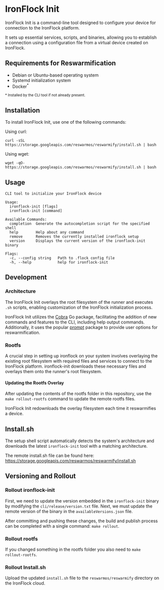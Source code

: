 # IronFlock Init

IronFlock Init is a command-line tool designed to configure your device for connection to the IronFlock platform. 

It sets up essential services, scripts, and binaries, allowing you to establish a connection using a configuration file from a virtual device created on IronFlock.

## Requirements for Reswarmification

- Debian or Ubuntu-based operating system
- Systemd initialization system
- Docker<sup>*</sup> 

<small>* Installed by the CLI tool if not already present.</small>

## Installation

To install IronFlock Init, use one of the following commands:

Using curl:
```
curl -sSL https://storage.googleapis.com/reswarmos/reswarmify/install.sh | bash
```

Using wget:
```
wget -qO- https://storage.googleapis.com/reswarmos/reswarmify/install.sh | bash
```

## Usage

```
CLI tool to initialize your IronFlock device

Usage:
  ironflock-init [flags]
  ironflock-init [command]

Available Commands:
  completion  Generate the autocompletion script for the specified shell
  help        Help about any command
  remove      Removes the currently installed ironflock setup
  version     Displays the current version of the ironflock-init binary

Flags:
  -c, --config string   Path to .flock config file
  -h, --help            help for ironflock-init
```

## Development

### Architecture

The IronFlock Init overlays the root filesystem of the runner and executes `.sh` scripts, enabling customization of the IronFlock initialization process.

IronFlock Init utilizes the [Cobra](https://github.com/spf13/cobra) Go package, facilitating the addition of new commands and features to the CLI, including help output commands. Additionally, it uses the popular [prompt](https://github.com/cqroot/prompt) package to provide user options for reswarmification.

### Rootfs

A crucial step in setting up ironflock on your system involves overlaying the existing root filesystem with required files and services to connect to the IronFlock platform. ironflock-init downloads these necessary files and overlays them onto the runner's root filesystem.

#### Updating the Rootfs Overlay

After updating the contents of the rootfs folder in this repository, use the `make rollout-rootfs` command to update the remote rootfs files.

IronFlock Init redownloads the overlay filesystem each time it reswarmifies a device.

## Install.sh

The setup shell script automatically detects the system's architecture and downloads the latest `ironflock-init` tool with a matching architecture.

The remote install.sh file can be found here: 
https://storage.googleapis.com/reswarmos/reswarmify/install.sh

## Versioning and Rollout

### Rollout ironflock-init

First, we need to update the version embedded in the `ironflock-init` binary by modifying the `cli/release/version.txt` file. Next, we must update the remote version of the binary in the `availableVersions.json` file.

After committing and pushing these changes, the build and publish process can be completed with a single command: `make rollout`.

### Rollout rootfs

If you changed something in the rootfs folder you also need to `make rollout-rootfs`.

### Rollout Install.sh

Upload the updated `install.sh` file to the `reswarmos/reswarmify` directory on the IronFlock cloud.